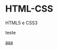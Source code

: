 # HTML-CSS
 HTML5 e CSS3

 teste

<a href="https://brxno1.github.io/HTML-CSS/desafios/d010/android.html">

aaa